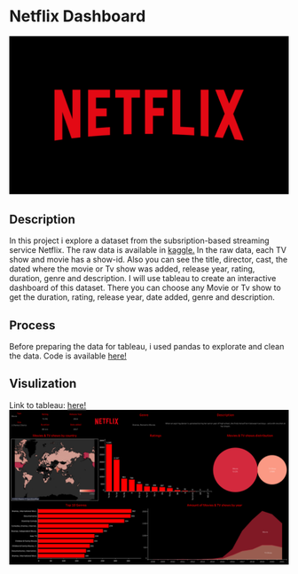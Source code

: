 # Netflix Dashboard

![alt text](https://github.com/ptrutnau/Netflix_Dashboard/blob/main/Netflix_dashboard/Netflix_logo.png)

## Description
In this project i explore a dataset from the subsription-based streaming service Netflix. The raw data is available in [kaggle.](https://www.kaggle.com/datasets/shivamb/netflix-shows/?select=netflix_titles.csv)
In the raw data, each TV show and movie has a show-id. Also you can see the title, director, cast, the dated where the movie or Tv show was added, release year, rating, duration, genre and description.
I will use tableau to create an interactive dashboard of this dataset. There you can choose any Movie or Tv show to get the duration, rating, release year, date added, genre and description.

## Process 
Before preparing the data for tableau, i used pandas to explorate and clean the data. Code is available [here!]()

## Visulization
Link to tableau: [here!](https://public.tableau.com/app/profile/pablo.trutnau/viz/Netflix_dashboard_17022915857530/Netflix)
![alt text](https://github.com/ptrutnau/Netflix_Dashboard/blob/main/Netflix_dashboard/Dashboard.png)

